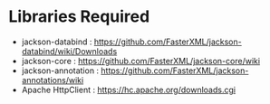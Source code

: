 
# Libraries Required

- jackson-databind : https://github.com/FasterXML/jackson-databind/wiki/Downloads
- jackson-core : https://github.com/FasterXML/jackson-core/wiki
- jackson-annotation : https://github.com/FasterXML/jackson-annotations/wiki
- Apache HttpClient : https://hc.apache.org/downloads.cgi
